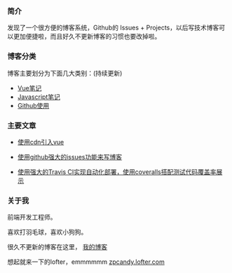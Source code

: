 ### 简介

发现了一个很方便的博客系统，Github的 Issues + Projects，以后写技术博客可以更加便捷啦，而且好久不更新博客的习惯也要改掉啦。

### 博客分类

博客主要划分为下面几大类别：(持续更新)

* [Vue笔记](https://github.com/zp1112/blog/projects/1)
* [Javascript笔记](https://github.com/zp1112/blog/projects/2)
* [Github使用](https://github.com/zp1112/blog/projects/3)

### 主要文章

- [使用cdn引入vue](https://github.com/zp1112/blog/issues/2)

- [使用github强大的issues功能来写博客](https://github.com/zp1112/blog/issues/3)

- [使用强大的Travis CI实现自动化部署，使用coveralls搭配测试代码覆盖率展示](https://github.com/zp1112/blog/issues/5)


### 关于我

前端开发工程师。

喜欢打羽毛球，喜欢小狗狗。

很久不更新的博客在这里，  [我的博客](http://blog.suzper.com)  

想起就来一下的lofter，emmmmmm   [zpcandy.lofter.com](http://zpcandy.lofter.com/)




